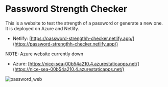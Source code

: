 # Password Strength Checker

This is a website to test the strength of a password or generate a new one. It is deployed on Azure and Netlify.

- Netlify: [https://password-strengthh-checker.netlify.app/](https://password-strengthh-checker.netlify.app/)


NOTE: Azure website currently down

- Azure: [https://nice-sea-00b54a210.4.azurestaticapps.net/](https://nice-sea-00b54a210.4.azurestaticapps.net/)

![password_web](https://github.com/Fernand0gh/password-strength-checker/assets/117942609/a55062d3-1e52-4d60-8330-1262421ed309)
